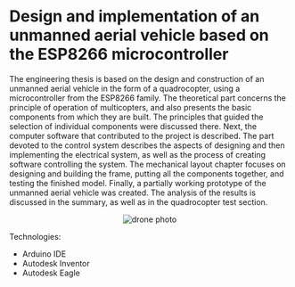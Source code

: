 # Design and implementation of an unmanned aerial vehicle based on the ESP8266 microcontroller

The engineering thesis is based on the design and construction of an unmanned aerial vehicle in the form of a quadrocopter, using a microcontroller from the ESP8266 family. The theoretical part concerns the principle of operation of multicopters, and also presents the basic components from which they are built. The principles that guided the selection of individual components were discussed there. Next, the computer software that contributed to the project is described. The part devoted to the control system describes the aspects of designing and then implementing the electrical system, as well as the process of creating software controlling the system. The mechanical layout chapter focuses on designing and building the frame, putting all the components together, and testing the finished model. Finally, a partially working prototype of the unmanned aerial vehicle was created. The analysis of the results is discussed in the summary, as well as in the quadrocopter test section.


<p align="center"> <img src="https://github.com/KrystianJamrogiewicz/engineeringThesis/assets/155767356/9d2e1c73-0d41-4cfe-87f8-8c3e004a9290" alt="drone photo"> </p>


Technologies:
- Arduino IDE
- Autodesk Inventor
- Autodesk Eagle



